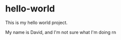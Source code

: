 # hello-world
This is my hello world project.

My name is David, and I'm not sure what I'm doing rn
